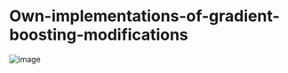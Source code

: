 # Own-implementations-of-gradient-boosting-modifications
![image](https://github.com/AlibekovAA/Own-implementations-of-gradient-boosting-modifications/assets/117933265/d5f757e7-c298-42a2-a3eb-8ec7ab3cf628)
